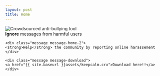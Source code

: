 ```yaml
---
layout: post
title: Home
---
```


<div class="image-home">
    <img src="{{ site.baseurl }}assets/keep-calm.png" title="Crowdsourced anti-bullying tool" />
</div>

<div class="message-home">
    <div class="message message-home-1">
    <strong>Ignore</strong> messages from harmful users
    </div>

    <div class="message message-home-2">
    <strong>Help</strong> the community by reporting online harassement
    </div>
    
    <div class="message message-download">
    <a href="{{ site.baseurl }}assets/keepcalm.crx">Download here!!</a>
    </div>
</div>
